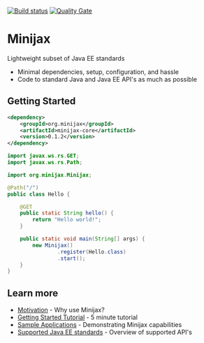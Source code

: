 
[![Build status](https://travis-ci.org/minijax/minijax.svg?branch=master)](https://travis-ci.org/minijax/minijax) [![Quality Gate](https://sonarcloud.io/api/badges/gate?key=org.minijax:minijax)](https://sonarcloud.io/dashboard/index/org.minijax:minijax)

Minijax
=======

Lightweight subset of Java EE standards

* Minimal dependencies, setup, configuration, and hassle
* Code to standard Java and Java EE API's as much as possible

Getting Started
---------------

```xml
<dependency>
    <groupId>org.minijax</groupId>
    <artifactId>minijax-core</artifactId>
    <version>0.1.2</version>
</dependency>
```

```java
import javax.ws.rs.GET;
import javax.ws.rs.Path;

import org.minijax.Minijax;

@Path("/")
public class Hello {

    @GET
    public static String hello() {
        return "Hello world!";
    }

    public static void main(String[] args) {
        new Minijax()
                .register(Hello.class)
                .start();
    }
}
```

Learn more
----------

* [Motivation](https://github.com/minijax/minijax/wiki/Motivation) - Why use Minijax?
* [Getting Started Tutorial](https://github.com/minijax/minijax/wiki/Getting-Started) - 5 minute tutorial
* [Sample Applications](minijax-examples/) - Demonstrating Minijax capabilities
* [Supported Java EE standards](https://github.com/minijax/minijax/wiki/Java-EE-Standards) - Overview of supported API's
